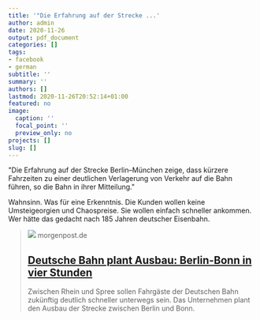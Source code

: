 ```yaml
---
title: '"Die Erfahrung auf der Strecke ...'
author: admin
date: 2020-11-26
output: pdf_document
categories: []
tags:
- facebook
- german
subtitle: ''
summary: ''
authors: []
lastmod: 2020-11-26T20:52:14+01:00
featured: no
image:
  caption: ''
  focal_point: ''
  preview_only: no
projects: []
slug: []
---
```

"Die Erfahrung auf der Strecke Berlin–München zeige, dass kürzere Fahrzeiten zu einer deutlichen Verlagerung von Verkehr auf die Bahn führen, so die Bahn in ihrer Mitteilung."

Wahnsinn. Was für eine Erkenntnis. Die Kunden wollen keine Umsteigeorgien und Chaospreise. Sie wollen einfach schneller ankommen. Wer hätte das gedacht nach 185 Jahren deutscher Eisenbahn.
> [![](https://img.morgenpost.de/img/pankow/crop230673058/3997601112-w820-cv16_9-q85-fnov-fpi231768577-fpotr/bd2e610e-0dfa-11eb-8887-f90540a4d1a4.jpg)](https://www.morgenpost.de/berlin/article230998268/Bahn-plant-Ausbau-Von-Bonn-nach-Berlin-in-vier-Stunden.html)
> morgenpost.de
> ## [Deutsche Bahn plant Ausbau: Berlin-Bonn in vier Stunden](https://www.morgenpost.de/berlin/article230998268/Bahn-plant-Ausbau-Von-Bonn-nach-Berlin-in-vier-Stunden.html)
>
>Zwischen Rhein und Spree sollen Fahrgäste der Deutschen Bahn zukünftig deutlich schneller unterwegs sein.  Das Unternehmen plant den Ausbau der Strecke zwischen Berlin und Bonn.

